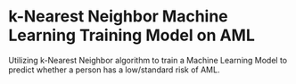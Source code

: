 # k-Nearest Neighbor Machine Learning Training Model on AML 

Utilizing k-Nearest Neighbor algorithm to train a Machine Learning Model to predict whether a person has a low/standard risk of AML.
